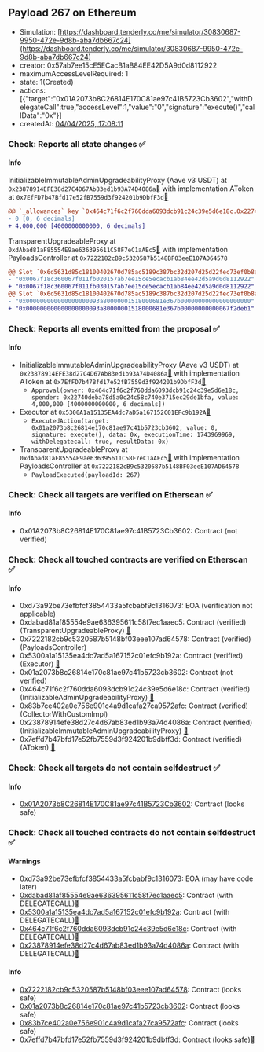 ## Payload 267 on Ethereum

- Simulation: [https://dashboard.tenderly.co/me/simulator/30830687-9950-472e-9d8b-aba7db667c24](https://dashboard.tenderly.co/me/simulator/30830687-9950-472e-9d8b-aba7db667c24)
- creator: 0x57ab7ee15cE5ECacB1aB84EE42D5A9d0d8112922
- maximumAccessLevelRequired: 1
- state: 1(Created)
- actions: [{"target":"0x01A2073b8C26814E170C81ae97c41B5723Cb3602","withDelegateCall":true,"accessLevel":1,"value":"0","signature":"execute()","callData":"0x"}]
- createdAt: [04/04/2025, 17:08:11](https://etherscan.io/tx/0x856cb954533711e3bf4de6cb5fd56a8aafbd573ddb7da32b82e5344d55a2f759)

### Check: Reports all state changes :white_check_mark:

#### Info


InitializableImmutableAdminUpgradeabilityProxy (Aave v3 USDT) at `0x23878914EFE38d27C4D67Ab83ed1b93A74D4086a`[:ghost:](https://github.com/bgd-labs/aave-address-book "AaveV3Ethereum.ASSETS.USDT.A_TOKEN") with implementation AToken at `0x7EfFD7b47Bfd17e52fB7559d3f924201b9DbfF3d`[:ghost:](https://github.com/bgd-labs/aave-address-book "AaveV3Ethereum.DEFAULT_A_TOKEN_IMPL_REV_1")
```diff
@@ `_allowances` key `0x464c71f6c2f760dda6093dcb91c24c39e5d6e18c.0x22740deba78d5a0c24c58c740e3715ec29de1bfa` @@
- 0 [0, 6 decimals]
+ 4,000,000 [4000000000000, 6 decimals]
```

TransparentUpgradeableProxy at `0xdAbad81aF85554E9ae636395611C58F7eC1aAEc5`[:ghost:](https://github.com/bgd-labs/aave-address-book "GovernanceV3Ethereum.PAYLOADS_CONTROLLER") with implementation PayloadsController at `0x7222182cB9c5320587b5148BF03eeE107AD64578`
```diff
@@ Slot `0x6d5631d85c18100402670d785ac5189c387bc32d207d25d22fec73ef0b8a29a7` @@
- "0x0067f18c360067f011fb020157ab7ee15ce5ecacb1ab84ee42d5a9d0d8112922"
+ "0x0067f18c360067f011fb030157ab7ee15ce5ecacb1ab84ee42d5a9d0d8112922"
@@ Slot `0x6d5631d85c18100402670d785ac5189c387bc32d207d25d22fec73ef0b8a29a8` @@
- "0x000000000000000000093a80000001518000681e367b00000000000000000000"
+ "0x000000000000000000093a80000001518000681e367b00000000000067f2deb1"
```


### Check: Reports all events emitted from the proposal :white_check_mark:

#### Info

- InitializableImmutableAdminUpgradeabilityProxy (Aave v3 USDT) at `0x23878914EFE38d27C4D67Ab83ed1b93A74D4086a`[:ghost:](https://github.com/bgd-labs/aave-address-book "AaveV3Ethereum.ASSETS.USDT.A_TOKEN") with implementation AToken at `0x7EfFD7b47Bfd17e52fB7559d3f924201b9DbfF3d`[:ghost:](https://github.com/bgd-labs/aave-address-book "AaveV3Ethereum.DEFAULT_A_TOKEN_IMPL_REV_1")
  - `Approval(owner: 0x464c71f6c2f760dda6093dcb91c24c39e5d6e18c, spender: 0x22740deba78d5a0c24c58c740e3715ec29de1bfa, value: 4,000,000 [4000000000000, 6 decimals])`
- Executor at `0x5300A1a15135EA4dc7aD5a167152C01EFc9b192A`[:ghost:](https://github.com/bgd-labs/aave-address-book "AaveV2Ethereum.POOL_ADMIN, AaveV2EthereumAMM.POOL_ADMIN, AaveV3Ethereum.ACL_ADMIN, AaveV3EthereumEtherFi.ACL_ADMIN, AaveV3EthereumLido.ACL_ADMIN, GovernanceV3Ethereum.EXECUTOR_LVL_1")
  - `ExecutedAction(target: 0x01a2073b8c26814e170c81ae97c41b5723cb3602, value: 0, signature: execute(), data: 0x, executionTime: 1743969969, withDelegatecall: true, resultData: 0x)`
- TransparentUpgradeableProxy at `0xdAbad81aF85554E9ae636395611C58F7eC1aAEc5`[:ghost:](https://github.com/bgd-labs/aave-address-book "GovernanceV3Ethereum.PAYLOADS_CONTROLLER") with implementation PayloadsController at `0x7222182cB9c5320587b5148BF03eeE107AD64578`
  - `PayloadExecuted(payloadId: 267)`

### Check: Check all targets are verified on Etherscan :white_check_mark:

#### Info

- 0x01A2073b8C26814E170C81ae97c41B5723Cb3602: Contract (not verified) 

### Check: Check all touched contracts are verified on Etherscan :white_check_mark:

#### Info

- 0xd73a92be73efbfcf3854433a5fcbabf9c1316073: EOA (verification not applicable)
- 0xdabad81af85554e9ae636395611c58f7ec1aaec5: Contract (verified) (TransparentUpgradeableProxy) [:ghost:](https://github.com/bgd-labs/aave-address-book "GovernanceV3Ethereum.PAYLOADS_CONTROLLER")
- 0x7222182cb9c5320587b5148bf03eee107ad64578: Contract (verified) (PayloadsController) 
- 0x5300a1a15135ea4dc7ad5a167152c01efc9b192a: Contract (verified) (Executor) [:ghost:](https://github.com/bgd-labs/aave-address-book "AaveV2Ethereum.POOL_ADMIN, AaveV2EthereumAMM.POOL_ADMIN, AaveV3Ethereum.ACL_ADMIN, AaveV3EthereumEtherFi.ACL_ADMIN, AaveV3EthereumLido.ACL_ADMIN, GovernanceV3Ethereum.EXECUTOR_LVL_1")
- 0x01a2073b8c26814e170c81ae97c41b5723cb3602: Contract (not verified) 
- 0x464c71f6c2f760dda6093dcb91c24c39e5d6e18c: Contract (verified) (InitializableAdminUpgradeabilityProxy) [:ghost:](https://github.com/bgd-labs/aave-address-book "AaveV2Ethereum.COLLECTOR, AaveV2EthereumAMM.COLLECTOR, AaveV2EthereumArc.COLLECTOR, AaveV3Ethereum.COLLECTOR, AaveV3EthereumEtherFi.COLLECTOR, AaveV3EthereumLido.COLLECTOR")
- 0x83b7ce402a0e756e901c4a9d1cafa27ca9572afc: Contract (verified) (CollectorWithCustomImpl) 
- 0x23878914efe38d27c4d67ab83ed1b93a74d4086a: Contract (verified) (InitializableImmutableAdminUpgradeabilityProxy) [:ghost:](https://github.com/bgd-labs/aave-address-book "AaveV3Ethereum.ASSETS.USDT.A_TOKEN")
- 0x7effd7b47bfd17e52fb7559d3f924201b9dbff3d: Contract (verified) (AToken) [:ghost:](https://github.com/bgd-labs/aave-address-book "AaveV3Ethereum.DEFAULT_A_TOKEN_IMPL_REV_1")

### Check: Check all targets do not contain selfdestruct :white_check_mark:

#### Info

- [0x01A2073b8C26814E170C81ae97c41B5723Cb3602](https://etherscan.io/address/0x01A2073b8C26814E170C81ae97c41B5723Cb3602): Contract (looks safe)

### Check: Check all touched contracts do not contain selfdestruct :white_check_mark:

#### Warnings

- [0xd73a92be73efbfcf3854433a5fcbabf9c1316073](https://etherscan.io/address/0xd73a92be73efbfcf3854433a5fcbabf9c1316073): EOA (may have code later)
- [0xdabad81af85554e9ae636395611c58f7ec1aaec5](https://etherscan.io/address/0xdabad81af85554e9ae636395611c58f7ec1aaec5): Contract (with DELEGATECALL)[:ghost:](https://github.com/bgd-labs/aave-address-book "GovernanceV3Ethereum.PAYLOADS_CONTROLLER")
- [0x5300a1a15135ea4dc7ad5a167152c01efc9b192a](https://etherscan.io/address/0x5300a1a15135ea4dc7ad5a167152c01efc9b192a): Contract (with DELEGATECALL)[:ghost:](https://github.com/bgd-labs/aave-address-book "AaveV2Ethereum.POOL_ADMIN, AaveV2EthereumAMM.POOL_ADMIN, AaveV3Ethereum.ACL_ADMIN, AaveV3EthereumEtherFi.ACL_ADMIN, AaveV3EthereumLido.ACL_ADMIN, GovernanceV3Ethereum.EXECUTOR_LVL_1")
- [0x464c71f6c2f760dda6093dcb91c24c39e5d6e18c](https://etherscan.io/address/0x464c71f6c2f760dda6093dcb91c24c39e5d6e18c): Contract (with DELEGATECALL)[:ghost:](https://github.com/bgd-labs/aave-address-book "AaveV2Ethereum.COLLECTOR, AaveV2EthereumAMM.COLLECTOR, AaveV2EthereumArc.COLLECTOR, AaveV3Ethereum.COLLECTOR, AaveV3EthereumEtherFi.COLLECTOR, AaveV3EthereumLido.COLLECTOR")
- [0x23878914efe38d27c4d67ab83ed1b93a74d4086a](https://etherscan.io/address/0x23878914efe38d27c4d67ab83ed1b93a74d4086a): Contract (with DELEGATECALL)[:ghost:](https://github.com/bgd-labs/aave-address-book "AaveV3Ethereum.ASSETS.USDT.A_TOKEN")

#### Info

- [0x7222182cb9c5320587b5148bf03eee107ad64578](https://etherscan.io/address/0x7222182cb9c5320587b5148bf03eee107ad64578): Contract (looks safe)
- [0x01a2073b8c26814e170c81ae97c41b5723cb3602](https://etherscan.io/address/0x01a2073b8c26814e170c81ae97c41b5723cb3602): Contract (looks safe)
- [0x83b7ce402a0e756e901c4a9d1cafa27ca9572afc](https://etherscan.io/address/0x83b7ce402a0e756e901c4a9d1cafa27ca9572afc): Contract (looks safe)
- [0x7effd7b47bfd17e52fb7559d3f924201b9dbff3d](https://etherscan.io/address/0x7effd7b47bfd17e52fb7559d3f924201b9dbff3d): Contract (looks safe)[:ghost:](https://github.com/bgd-labs/aave-address-book "AaveV3Ethereum.DEFAULT_A_TOKEN_IMPL_REV_1")


